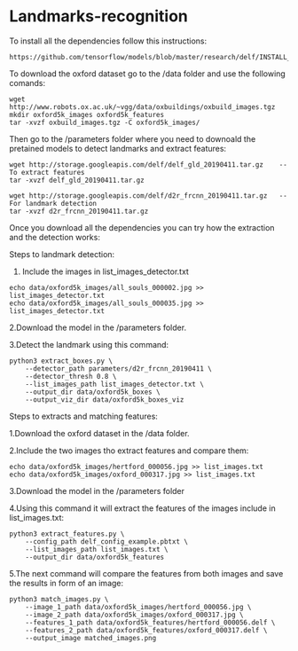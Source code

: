 # Landmarks-recognition

To install all the dependencies follow this instructions:

    https://github.com/tensorflow/models/blob/master/research/delf/INSTALL_INSTRUCTIONS.md


To download the oxford dataset go to the /data folder and use the following comands:

    wget http://www.robots.ox.ac.uk/~vgg/data/oxbuildings/oxbuild_images.tgz
    mkdir oxford5k_images oxford5k_features
    tar -xvzf oxbuild_images.tgz -C oxford5k_images/
    

Then go to the /parameters folder where you need to downoald the pretained models to detect landmarks and extract features:

    wget http://storage.googleapis.com/delf/delf_gld_20190411.tar.gz    --  To extract features
    tar -xvzf delf_gld_20190411.tar.gz
    
    wget http://storage.googleapis.com/delf/d2r_frcnn_20190411.tar.gz   -- For landmark detection
    tar -xvzf d2r_frcnn_20190411.tar.gz

Once you download all the dependencies you can try how the extraction and the detection works:

Steps to landmark detection:
    
   1. Include the images in list_images_detector.txt
    
    echo data/oxford5k_images/all_souls_000002.jpg >> list_images_detector.txt
    echo data/oxford5k_images/all_souls_000035.jpg >> list_images_detector.txt
    
   2.Download the model in the /parameters folder.
    
   3.Detect the landmark using this command:
    
    python3 extract_boxes.py \
        --detector_path parameters/d2r_frcnn_20190411 \
        --detector_thresh 0.8 \
        --list_images_path list_images_detector.txt \
        --output_dir data/oxford5k_boxes \
        --output_viz_dir data/oxford5k_boxes_viz
        
  
Steps to extracts and matching features:

   1.Download the oxford dataset in the /data folder.
   
   2.Include the two images tho extract features and compare them:
   
    echo data/oxford5k_images/hertford_000056.jpg >> list_images.txt
    echo data/oxford5k_images/oxford_000317.jpg >> list_images.txt
    
   3.Download the model in the /parameters folder
   
   4.Using this command it will extract the features of the images include in list_images.txt:
   
    python3 extract_features.py \
        --config_path delf_config_example.pbtxt \
        --list_images_path list_images.txt \
        --output_dir data/oxford5k_features
    
   5.The next command will compare the features from both images and save the results in form of an image:
   
    python3 match_images.py \
        --image_1_path data/oxford5k_images/hertford_000056.jpg \
        --image_2_path data/oxford5k_images/oxford_000317.jpg \
        --features_1_path data/oxford5k_features/hertford_000056.delf \
        --features_2_path data/oxford5k_features/oxford_000317.delf \
        --output_image matched_images.png
   
   
   
